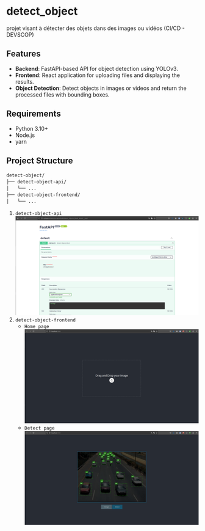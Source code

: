 # detect_object

projet visant à détecter des objets dans des images ou vidéos (CI/CD - DEVSCOP)

## Features

- **Backend**: FastAPI-based API for object detection using YOLOv3.
- **Frontend**: React application for uploading files and displaying the results.
- **Object Detection**: Detect objects in images or videos and return the processed files with bounding boxes.

## Requirements

- Python 3.10+
- Node.js
- yarn

## Project Structure

```bash
detect-object/
├── detect-object-api/
│   └── ...
├── detect-object-frontend/
│   └── ...
```

1. `detect-object-api`
    ![Documentation api](detect-object-api/img/doc.png)
2. `detect-object-frontend`
    - `Home page`
        ![Home page image](detect-object-frontend/img/home.png)
    - `Detect page`
        ![page detection](detect-object-frontend/img/detect.png)
